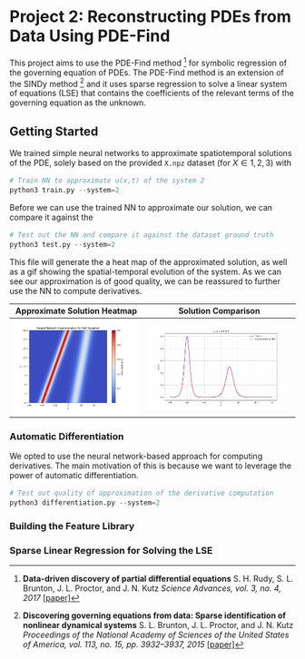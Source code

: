 # Project 2: Reconstructing PDEs from Data Using PDE-Find

This project aims to use the PDE-Find method [^1] for symbolic regression of the governing equation of PDEs. The PDE-Find method is an extension of the SINDy method [^2] and it uses sparse regression to solve a linear system of equations (LSE) that contains the coefficients of the relevant terms of the governing equation as the unknown.

## Getting Started

We trained simple neural networks to approximate spatiotemporal solutions of the PDE, solely based on the provided `X.npz` dataset (for $X \in {1,2,3}$) with

```python
# Train NN to approximate u(x,t) of the system 2
python3 train.py --system=2
```

Before we can use the trained NN to approximate our solution, we can compare it against the 

```python
# Test out the NN and compare it against the dataset ground truth
python3 test.py --system=2
```

This file will generate the a heat map of the approximated solution, as well as a gif showing the spatial-temporal evolution of the system. As we can see our approximation is of good quality, we can be reassured to further use the NN to compute derivatives.


| Approximate Solution Heatmap | Solution Comparison |
| --- | --- |
| ![Approximate Solution Heatmap](results/system_2/approximate_sol_heatmap.png) | ![Solution Comparison](results/system_2/solution_comparison.gif) |


### Automatic Differentiation

We opted to use the neural network-based approach for computing derivatives. The main motivation of this is because we want to leverage the power of automatic differentiation.

```python
# Test out quality of approximation of the derivative computation
python3 differentiation.py --system=2
```

### Building the Feature Library


### Sparse Linear Regression for Solving the LSE


[^1]: **Data-driven discovery of partial differential equations**
    S. H. Rudy, S. L. Brunton, J. L. Proctor, and J. N. Kutz
    *Science Advances, vol. 3, no. 4, 2017*
    [[paper]](https://arxiv.org/abs/1609.06401)
 

[^2]: **Discovering governing equations from data: Sparse identification of nonlinear dynamical systems**
    S. L. Brunton, J. L. Proctor, and J. N. Kutz
    *Proceedings of the National Academy of Sciences of the United States of America, vol. 113, no. 15, pp. 3932–3937, 2015*
    [[paper]](https://arxiv.org/abs/1509.03580)